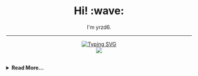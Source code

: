 <h1 align='center'> Hi! :wave:</h1>
<p align='center'>
I'm yrzd6.
</p>

-----

<p align=center>
    <a href="https://git.io/typing-svg"><img src="https://readme-typing-svg.demolab.com?font=Fira+Code&weight=500&size=24&letterSpacing=-0.6px&duration=3400&pause=1000&color=000000&center=false%C2%A0%C2%A0%E5%81%87&vCenter=false%C2%A0%C2%A0%E5%81%87&repeat=true%C2%A0%C2%A0%E7%9C%9F&random=false%C2%A0%C2%A0%E5%81%87&width=300&center=true&lines=Technology+Stack" alt="Typing SVG" /></a>
    <br>
    <a href="https://skillicons.dev">
        <img src="https://skillicons.dev/icons?i=py,js,html,css,cpp,test,vscode,github,pycharm&perline=5" />
    </a>
</p>

<br>

<details>
<summary><strong>Read More...</strong></summary>
<br>

### My Personal Data

<p align = "center">
  <img src = "https://github-readme-stats.vercel.app/api?username=yrzd6&show_icons=true&theme=tokyonight&include_all_commits=true&line_height=27">
  <img src = "https://github-readme-stats.vercel.app/api/top-langs/?username=yrzd6&include_all_commits=true&theme=tokyonight">
</p>

</details>
